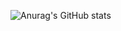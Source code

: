 
![Anurag's GitHub stats](https://github-readme-stats.vercel.app/api?username=kssyb6&show_icons=true&theme=outrun)
